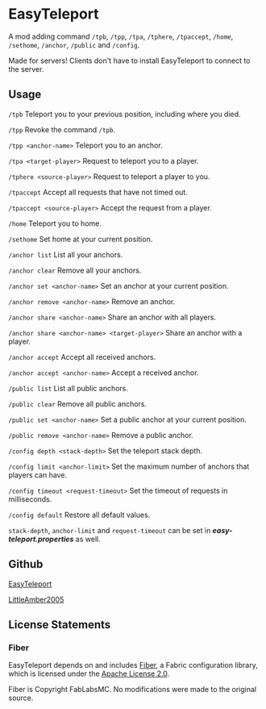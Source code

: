 # EasyTeleport

A mod adding command `/tpb`, `/tpp`, `/tpa`, `/tphere`, `/tpaccept`, `/home`, `/sethome`, `/anchor`, `/public`
and `/config`.

Made for servers! Clients don't have to install EasyTeleport to connect to the server.

## Usage

`/tpb` Teleport you to your previous position, including where you died.

`/tpp` Revoke the command `/tpb`.

`/tpp <anchor-name>` Teleport you to an anchor.

`/tpa <target-player>` Request to teleport you to a player.

`/tphere <source-player>` Request to teleport a player to you.

`/tpaccept` Accept all requests that have not timed out.

`/tpaccept <source-player>` Accept the request from a player.

`/home` Teleport you to home.

`/sethome` Set home at your current position.

`/anchor list` List all your anchors.

`/anchor clear` Remove all your anchors.

`/anchor set <anchor-name>` Set an anchor at your current position.

`/anchor remove <anchor-name>` Remove an anchor.

`/anchor share <anchor-name>` Share an anchor with all players.

`/anchor share <anchor-name> <target-player>` Share an anchor with a player.

`/anchor accept` Accept all received anchors.

`/anchor accept <anchor-name>` Accept a received anchor.

`/public list` List all public anchors.

`/public clear` Remove all public anchors.

`/public set <anchor-name>` Set a public anchor at your current position.

`/public remove <anchor-name>` Remove a public anchor.

`/config depth <stack-depth>` Set the teleport stack depth.

`/config limit <anchor-limit>` Set the maximum number of anchors that players can have.

`/config timeout <request-timeout>` Set the timeout of requests in milliseconds.

`/config default` Restore all default values.

`stack-depth`, `anchor-limit` and `request-timeout` can be set in **_easy-teleport.properties_** as well.

## Github

[EasyTeleport](https://github.com/LittleAmber2005/EasyTeleport)

[LittleAmber2005](https://github.com/LittleAmber2005)

## License Statements

### Fiber

EasyTeleport depends on and includes [Fiber](https://github.com/FabLabsMC/fiber), a Fabric configuration library, which
is licensed under the [Apache License 2.0](https://github.com/FabLabsMC/fiber/blob/master/LICENSE).

Fiber is Copyright FabLabsMC. No modifications were made to the original source.
